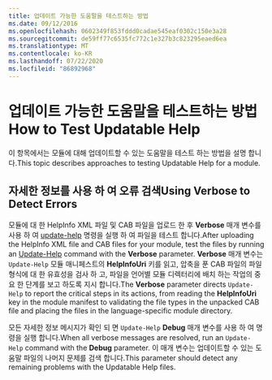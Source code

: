 ```yaml
---
title: 업데이트 가능한 도움말을 테스트하는 방법
ms.date: 09/12/2016
ms.openlocfilehash: 0602349f853fddd0cadae545eaf0302c150e3a28
ms.sourcegitcommit: de59ff77c6535fc772c1e327b3c823295eaed6ea
ms.translationtype: MT
ms.contentlocale: ko-KR
ms.lasthandoff: 07/22/2020
ms.locfileid: "86892968"
---
```

# <a name="how-to-test-updatable-help"></a><span data-ttu-id="83018-102">업데이트 가능한 도움말을 테스트하는 방법</span><span class="sxs-lookup"><span data-stu-id="83018-102">How to Test Updatable Help</span></span>

<span data-ttu-id="83018-103">이 항목에서는 모듈에 대해 업데이트할 수 있는 도움말을 테스트 하는 방법을 설명 합니다.</span><span class="sxs-lookup"><span data-stu-id="83018-103">This topic describes approaches to testing Updatable Help for a module.</span></span>

## <a name="using-verbose-to-detect-errors"></a><span data-ttu-id="83018-104">자세한 정보를 사용 하 여 오류 검색</span><span class="sxs-lookup"><span data-stu-id="83018-104">Using Verbose to Detect Errors</span></span>

<span data-ttu-id="83018-105">모듈에 대 한 HelpInfo XML 파일 및 CAB 파일을 업로드 한 후 **Verbose** 매개 변수를 사용 하 여 [update-help](/powershell/module/Microsoft.PowerShell.Core/Update-Help) 명령을 실행 하 여 파일을 테스트 합니다.</span><span class="sxs-lookup"><span data-stu-id="83018-105">After uploading the HelpInfo XML file and CAB files for your module, test the files by running an [Update-Help](/powershell/module/Microsoft.PowerShell.Core/Update-Help) command with the **Verbose** parameter.</span></span> <span data-ttu-id="83018-106">**Verbose** 매개 변수는 `Update-Help` 모듈 매니페스트의 **HelpInfoUri** 키를 읽고, 압축을 푼 CAB 파일의 파일 형식에 대 한 유효성을 검사 하 고, 파일을 언어별 모듈 디렉터리에 배치 하는 작업의 중요 한 단계를 보고 하도록 지시 합니다.</span><span class="sxs-lookup"><span data-stu-id="83018-106">The **Verbose** parameter directs `Update-Help` to report the critical steps in its actions, from reading the **HelpInfoUri** key in the module manifest to validating the file types in the unpacked CAB file and placing the files in the language-specific module directory.</span></span>

<span data-ttu-id="83018-107">모든 자세한 정보 메시지가 확인 되 면 `Update-Help` **Debug** 매개 변수를 사용 하 여 명령을 실행 합니다.</span><span class="sxs-lookup"><span data-stu-id="83018-107">When all verbose messages are resolved, run an `Update-Help` command with the **Debug** parameter.</span></span>
<span data-ttu-id="83018-108">이 매개 변수는 업데이트할 수 있는 도움말 파일의 나머지 문제를 검색 합니다.</span><span class="sxs-lookup"><span data-stu-id="83018-108">This parameter should detect any remaining problems with the Updatable Help files.</span></span>
